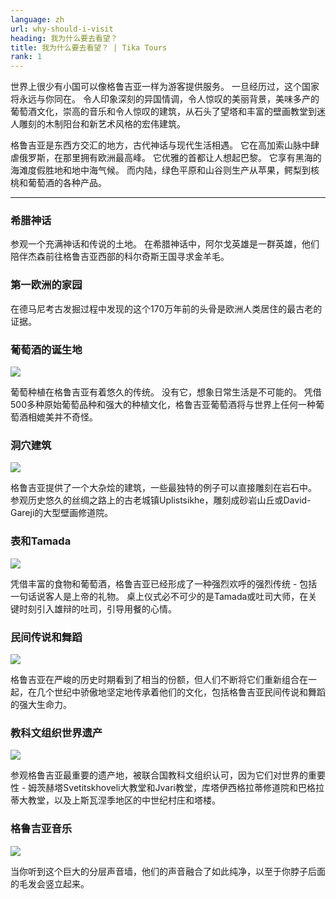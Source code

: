 ```yaml
---
language: zh
url: why-should-i-visit
heading: 我为什么要去看望？
title: 我为什么要去看望？ | Tika Tours
rank: 1
---
```

<div class="row content-row"><!-- 1053 (1)-->

</div>

<div class="row content-row"><!-- 1054 (2)-->
<div class="col-12 col-sm-6 col-md-6"><!-- 1430 -->

世界上很少有小国可以像格鲁吉亚一样为游客提供服务。 一旦经历过，这个国家将永远与你同在。 令人印象深刻的异国情调，令人惊叹的美丽背景，美味多产的葡萄酒文化，崇高的音乐和令人惊叹的建筑，从石头了望塔和丰富的壁画教堂到迷人雕刻的木制阳台和新艺术风格的宏伟建筑。

</div>

<div class="col-12 col-sm-6 col-md-6"><!-- 1431 -->

格鲁吉亚是东西方交汇的地方，古代神话与现代生活相遇。 它在高加索山脉中肆虐俄罗斯，在那里拥有欧洲最高峰。 它优雅的首都让人想起巴黎。 它享有黑海的海滩度假胜地和地中海气候。
而内陆，绿色平原和山谷则生产从苹果，鳄梨到核桃和葡萄酒的各种产品。

</div>

</div>

<div class="row content-row"><!-- 1055 (3)-->
<div class="col-12"><!-- 1432 -->

* * *

</div>

</div>

<div class="row content-row"><!-- 1056 (4)-->
<div class="col-12 col-sm-6 col-md-6"><!-- 1433 -->

### 希腊神话


参观一个充满神话和传说的土地。 在希腊神话中，阿尔戈英雄是一群英雄，他们陪伴杰森前往格鲁吉亚西部的科尔奇斯王国寻求金羊毛。

</div>

<div class="col-12 col-sm-6 col-md-6"><!-- 1434 -->

### 第一欧洲的家园


在德马尼考古发掘过程中发现的这个170万年前的头骨是欧洲人类居住的最古老的证据。

</div>

</div>

<div class="row content-row"><!-- 1057 (5)-->
<div class="col-12 col-sm-6 col-md-6"><!-- 1435 -->

### 葡萄酒的诞生地


![](/library/content/img30.jpg)

葡萄种植在格鲁吉亚有着悠久的传统。 没有它，想象日常生活是不可能的。 凭借500多种原始葡萄品种和强大的种植文化，格鲁吉亚葡萄酒将与世界上任何一种葡萄酒相媲美并不奇怪。

</div>

<div class="col-12 col-sm-6 col-md-6"><!-- 1436 -->

### 洞穴建筑


![](/library/content/img29.jpg)

格鲁吉亚提供了一个大杂烩的建筑，一些最独特的例子可以直接雕刻在岩石中。 参观历史悠久的丝绸之路上的古老城镇Uplistsikhe，雕刻成砂岩山丘或David\-Gareji的大型壁画修道院。

</div>

</div>

<div class="row content-row"><!-- 1058 (6)-->
<div class="col-12 col-sm-6 col-md-6"><!-- 1437 -->

### 表和Tamada


![](/library/content/img31.jpg)

凭借丰富的食物和葡萄酒，格鲁吉亚已经形成了一种强烈欢呼的强烈传统 \- 包括一句话说客人是上帝的礼物。 桌上仪式必不可少的是Tamada或吐司大师，在关键时刻引入雄辩的吐司，引导用餐的心情。

</div>

<div class="col-12 col-sm-6 col-md-6"><!-- 1438 -->

### 民间传说和舞蹈


![](/library/content/img33.jpg)

格鲁吉亚在严峻的历史时期看到了相当的份额，但人们不断将它们重新组合在一起，在几个世纪中骄傲地坚定地传承着他们的文化，包括格鲁吉亚民间传说和舞蹈的强大生命力。

</div>

</div>

<div class="row content-row"><!-- 1059 (7)-->
<div class="col-12 col-sm-6 col-md-6"><!-- 1439 -->

### 教科文组织世界遗产


![](/library/content/img34.jpg)

参观格鲁吉亚最重要的遗产地，被联合国教科文组织认可，因为它们对世界的重要性 \- 姆茨赫塔Svetitskhoveli大教堂和Jvari教堂，库塔伊西格拉蒂修道院和巴格拉蒂大教堂，以及上斯瓦涅季地区的中世纪村庄和塔楼。

</div>

<div class="col-12 col-sm-6 col-md-6"><!-- 1440 -->

### 格鲁吉亚音乐


![](/library/content/img32.jpg)

当你听到这个巨大的分层声音墙，他们的声音融合了如此纯净，以至于你脖子后面的毛发会竖立起来。

</div>

</div>
